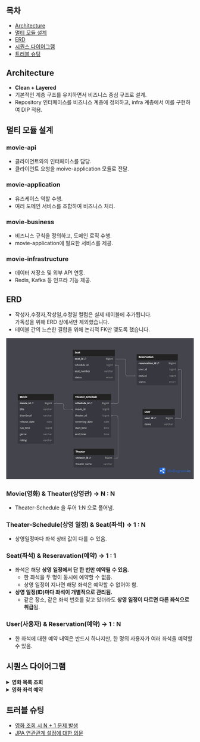 ## 목차

* [Architecture](#Architecture)
* [멀티 모듈 설계](#멀티-모듈-설계)
* [ERD](#erd)
* [시퀀스 다이어그램](#시퀀스-다이어그램)
* [트러블 슈팅](#트러블-슈팅)

## Architecture
- **Clean + Layered**
- 기본적인 계층 구조를 유지하면서 비즈니스 중심 구조로 설계.
- Repository 인터페이스를 비즈니스 계층에 정의하고, infra 계층에서 이를 구현하여 DIP 적용.

## 멀티 모듈 설계

### movie-api
- 클라이언트와의 인터페이스를 담당.
- 클라이언트 요청을 moive-application 모듈로 전달.

### movie-application
- 유즈케이스 역할 수행.
- 여러 도메인 서비스를 조합하여 비즈니스 처리.

### movie-business
- 비즈니스 규칙을 정의하고, 도메인 로직 수행.
- movie-application에 필요한 서비스를 제공.

### movie-infrastructure
- 데이터 저장소 및 외부 API 연동.
- Redis, Kafka 등 인프라 기능 제공.

## ERD
- 작성자,수정자,작성일,수정일 컬럼은 실제 테이블에 추가됩니다. <br> 가독성을 위해 ERD 상에서만 제외했습니다.
- 테이블 간의 느슨한 결합을 위해 논리적 FK만 맺도록 했습니다.

![cinema_erd](docs/design/erd.png)

### Movie(영화) & Theater(상영관) → N : N
- Theater-Schedule 을 두어 1:N 으로 풀어냄.

### Theater-Schedule(상영 일정) & Seat(좌석) →  1 : N
- 상영일정마다 좌석 상태 값이 다를 수 있음.

### Seat(좌석) & Reseravation(예약) → 1 : 1
- 좌석은 해당 **상영 일정에서 단 한 번만 예약될 수 있음.**
  - 한 좌석을 두 명이 동시에 예약할 수 없음.
  - 상영 일정이 지나면 해당 좌석은 예약할 수 없어야 함.
- **상영 일정(ID)마다 좌석이 개별적으로 관리됨.**
  - 같은 장소, 같은 좌석 번호를 갖고 있더라도 **상영 일정이 다르면 다른 좌석으로 취급**됨.

### User(사용자) & Reservation(예약) → 1 : N
- 한 좌석에 대한 예약 내역은 반드시 하나지만, 한 명의 사용자가 여러 좌석을 예약할 수 있음.

## 시퀀스 다이어그램

<details>
<summary><b>영화 목록 조회</b></summary>

![view_movie_list](docs/design/view_movie_list.png)
</details>
<details>
<summary><b>영화 좌석 예약</b></summary>

![seat_reservation](docs/design/seat_reservation.png)
</details>

## 트러블 슈팅
- [영화 조회 시 N + 1 문제 발생](docs/troubleshoot/n_plus_one.md)
- [JPA 연관관계 설정에 대한 의문](docs/troubleshoot/JPA_연관관계_설정에_대한_의문.md)